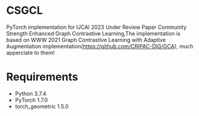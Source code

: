 # CSGCL
PyTorch implementation for IJCAI 2023 Under Review Paper Community Strength Enhanced Graph Contrastive Learning,The implementation is based on WWW 2021 Graph Contrastive Learning with Adaptive Augmentation implementation(https://github.com/CRIPAC-DIG/GCA), much apperciate to them!
# Requirements
* Python 3.7.4
* PyTorch 1.7.0
* torch_geometric 1.5.0
